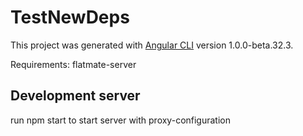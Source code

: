# TestNewDeps

This project was generated with [Angular CLI](https://github.com/angular/angular-cli) version 1.0.0-beta.32.3.

Requirements: flatmate-server
## Development server
run npm start to start server with proxy-configuration
